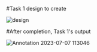 #Task 1 design to create

![design](https://github.com/ZAHIDKHATTAKCS/Tasks/assets/103638880/085412a9-dc7d-4d65-9707-9ff5272b7b49)

#After completion, Task 1's output

![Annotation 2023-07-07 113046](https://github.com/ZAHIDKHATTAKCS/Tasks/assets/103638880/ad1a6971-aade-4d11-82ef-a06df0ccbdd6)
